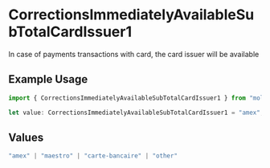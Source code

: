 # CorrectionsImmediatelyAvailableSubTotalCardIssuer1

In case of payments transactions with card, the card issuer will be available

## Example Usage

```typescript
import { CorrectionsImmediatelyAvailableSubTotalCardIssuer1 } from "mollie-api-typescript/models/operations";

let value: CorrectionsImmediatelyAvailableSubTotalCardIssuer1 = "amex";
```

## Values

```typescript
"amex" | "maestro" | "carte-bancaire" | "other"
```